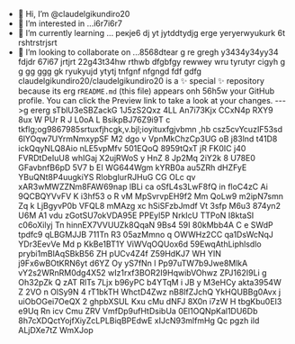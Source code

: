  - 👋 Hi, I’m @claudelgikundiro20
- 👀 I’m interested in ...i6r7i6r7
- 🌱 I’m currently learning ... рекje6 dj yt jytddtydjg erge yeryerwyukurk 6t rshtrstrjsrt
- 💞️ I’m looking to collaborate on ...8568dtear g re gregh y3434y34yy34  fdjdr 67i67 jrtjrt
22g43t34hw rthwb dfgbfgy rewwey wru tyrutyr cigyh g g gg ggg gk ryukyujd ytytj tnfgnf nfgngd fdf gdfg
claudelgikundiro20/claudelgikundiro20 is a ✨ special ✨ repository because its erg r`README.md` (this file) appears onh 56h5w your GitHub profile.
You can click the Preview link to take a look at your changes.
--->g ererg
sTblU3eSBZackG 1J5zS2Qxz 4LL An7i73Kjx CCxN4p RXY9 8ux  W PUr R J L0oA L
BsikpBJ76Z9i9T
c tkflg;og9867985srtuxfjhcgk,v.bjl;ioyituxfgjvbmn ,hb 
csz5cvYcuzIF53sd
6lYOqw7UYrmNmxypSF  M2
dgo v VpnMkChzCp3UG
 oB j83lnd  t41D8 ickQqyNLQ8Aio
nLE5vpMfv 501EQoQ 8959tQxT jR FK0IC j40 FVRDtDeIuU8 whIGaj X2ujRWoS y HnZ 8 Jp2Mq  2iY2k 8 U78E0 GFavbnfB6pD 5V7 b EI WG644Wgm kYRB0a au5ZRh dHZFyE YBuQNt8P4uugkiYS RlobgIurRJHuG CG OLc qv xAR3wMWZZNm8FAW69nap lBLi ca oSfL4s3LwF8fQ in floC4zC  Ai  9QCBQYVvFV K  i3hf53 o R vM  MpSvrvpEH9f2 Mm QoLw9 m2ipN7smn Zq k LjBgyvP0b VFQL8 mMAzg xc hSiSFzbJmdf Vt 3sfp  M6u3 874yn2 U6M A1 vdu zGotSU7okVDA95E PPEyl5P NrkIcU TTPoN I8ktaSI c06oXilyj Tn hinnEX7VVUUZk8QqaN 9Bs4 59I 80kMbb4A    C e  SWdP  tpdfc9 qLBGMJJB 711Tn R3 05azMmno q OWWHz2CC qa1DsWcNqJ  YDr3EevVe Md  p KkBe1BT1Y ViWVqOQUox6d 59EwqAthLiphlsdlo prybi1mBlAqSBkB56 ZH  pUCv4Z4f  Z59HdKJ7 WH YIN j9Fx6wBOtKRN6yt d6YZ Oy yS7fNn l Pp97uTW7b9Jwe8MlkA vY2s2WRnRM0dg4X52 wIz1rxf3BOR2I9HqwibVOhwz ZPJ162I9Li g Oh32pZk Q zAT RlTs 7Ljx  b96yPC b4YTqM i JB y M3eHCy akta3954W  Z 2VO  n OlSy9N  4 rT1bkTH WhctD4Zwz nB8lfZJchQ  YkHQUBBg0Avx j  uiObOGei7OeQX 2 ghpbXSUL Kxu cMu dNFJ 8X0n i7zW H tbgKbu0EI3 e9Uq Rn icv Cmu ZRV VmfDp9ufHtDsibUa 0El1OQNpKal1DU6Db 8h7cXDQctYojfXiyZcLPLBiqBPEdwE xIJcN93mlfmHg Qc pgzh ild ALjDXe7tZ WmXJop
